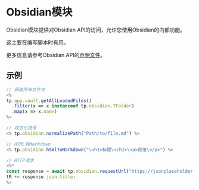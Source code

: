 # Obsidian模块

Obsidian模块提供对Obsidian API的访问，允许您使用Obsidian的内部功能。

这主要在编写脚本时有用。

更多信息请参考Obsidian API的[声明文件](https://github.com/obsidianmd/obsidian-api/blob/master/obsidian.d.ts)。

## 示例

```javascript
// 获取所有文件夹
<%
tp.app.vault.getAllLoadedFiles()
  .filter(x => x instanceof tp.obsidian.TFolder)
  .map(x => x.name)
%>

// 规范化路径
<% tp.obsidian.normalizePath("Path/to/file.md") %>

// HTML转Markdown
<% tp.obsidian.htmlToMarkdown("\<h1>标题\</h1>\<p>段落\</p>") %>

// HTTP请求
<%*
const response = await tp.obsidian.requestUrl("https://jsonplaceholder.typicode.com/todos/1");
tR += response.json.title;
%>
```